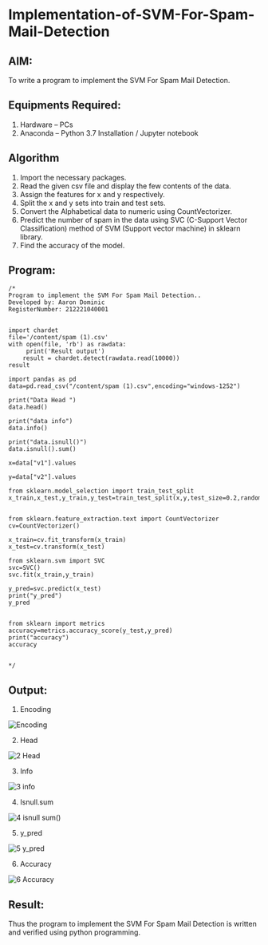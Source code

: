 # Implementation-of-SVM-For-Spam-Mail-Detection

## AIM:
To write a program to implement the SVM For Spam Mail Detection.

## Equipments Required:
1. Hardware – PCs
2. Anaconda – Python 3.7 Installation / Jupyter notebook

## Algorithm
1. Import the necessary packages.
2. Read the given csv file and display the few contents of the data.
3. Assign the features for x and y respectively.
4. Split the x and y sets into train and test sets.
5. Convert the Alphabetical data to numeric using CountVectorizer.
6. Predict the number of spam in the data using SVC (C-Support Vector Classification) method of SVM (Support vector machine) in sklearn library.
7. Find the accuracy of the model.


## Program:
```
/*
Program to implement the SVM For Spam Mail Detection..
Developed by: Aaron Dominic
RegisterNumber: 212221040001 


import chardet
file='/content/spam (1).csv'
with open(file, 'rb') as rawdata:
     print('Result output')
    result = chardet.detect(rawdata.read(10000))
result

import pandas as pd
data=pd.read_csv("/content/spam (1).csv",encoding="windows-1252")

print("Data Head ")
data.head()

print("data info")
data.info()

print("data.isnull()")
data.isnull().sum()

x=data["v1"].values

y=data["v2"].values

from sklearn.model_selection import train_test_split
x_train,x_test,y_train,y_test=train_test_split(x,y,test_size=0.2,random_state=0)


from sklearn.feature_extraction.text import CountVectorizer 
cv=CountVectorizer()

x_train=cv.fit_transform(x_train)
x_test=cv.transform(x_test)

from sklearn.svm import SVC
svc=SVC()
svc.fit(x_train,y_train)

y_pred=svc.predict(x_test)
print("y_pred")
y_pred


from sklearn import metrics
accuracy=metrics.accuracy_score(y_test,y_pred)
print("accuracy")
accuracy


*/
```

## Output:

1. Encoding
   
![Encoding](https://github.com/AaronDominic/Implementation-of-SVM-For-Spam-Mail-Detection/assets/143015231/85dd4436-3ac2-4fea-9d04-1746dd37e11a)

2. Head
   
![2  Head](https://github.com/AaronDominic/Implementation-of-SVM-For-Spam-Mail-Detection/assets/143015231/0b7810a2-ec3f-481e-8999-c5acca62dc90)

3. Info
   
![3  info](https://github.com/AaronDominic/Implementation-of-SVM-For-Spam-Mail-Detection/assets/143015231/a826fe10-0552-4066-b0d3-e46c6349ba9c)

4. Isnull.sum
   
![4  isnull sum()](https://github.com/AaronDominic/Implementation-of-SVM-For-Spam-Mail-Detection/assets/143015231/853cdd43-98f0-4ff5-97d9-2f9fa0d63317)

5. y_pred
   
![5  y_pred](https://github.com/AaronDominic/Implementation-of-SVM-For-Spam-Mail-Detection/assets/143015231/0aebfd66-7522-46e0-9cd2-2cd2bb86dd9e)

6. Accuracy
   
![6  Accuracy](https://github.com/AaronDominic/Implementation-of-SVM-For-Spam-Mail-Detection/assets/143015231/294c1e87-33f3-44b2-86a4-0f16437d55fa)


## Result:
Thus the program to implement the SVM For Spam Mail Detection is written and verified using python programming.

